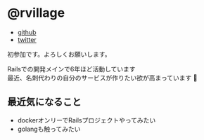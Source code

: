 # @rvillage

- [github](https://github.com/rvillage)
- [twitter](https://twitter.com/rvillage115)

初参加です。よろしくお願いします。  

Railsでの開発メインで6年ほど活動しています  
最近、名刺代わりの自分のサービスが作りたい欲が高まっています :muscle:

## 最近気になること

- dockerオンリーでRailsプロジェクトやってみたい
- golangも触ってみたい
